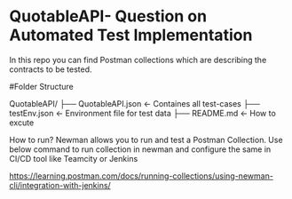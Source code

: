 # QuotableAPI- Question on Automated Test Implementation
In this repo you can find Postman collections which are describing the contracts to be tested.

#Folder Structure

QuotableAPI/
├── QuotableAPI.json        <- Containes all test-cases 
├── testEnv.json            <- Environment file for test data
├── README.md               <- How to excute 


How to run?
Newman allows you to run and test a Postman Collection.
Use below command to run collection in newman and configure the same in CI/CD tool like Teamcity or Jenkins

https://learning.postman.com/docs/running-collections/using-newman-cli/integration-with-jenkins/
